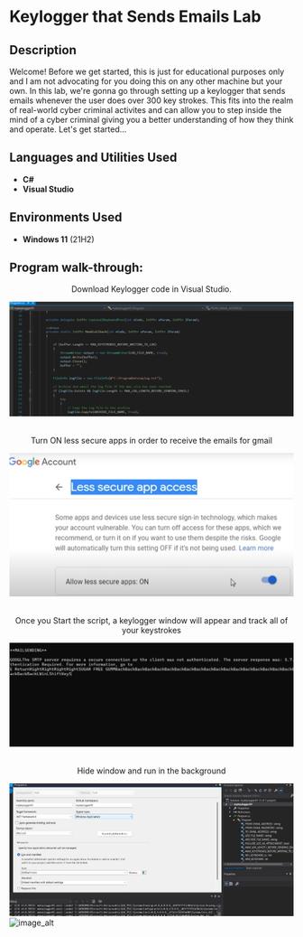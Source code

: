 <h1>Keylogger that Sends Emails Lab</h1>



<h2>Description</h2>
Welcome!
Before we get started, this is just for educational purposes only and I am not advocating for you doing this on any other machine but your own. In this lab, we're gonna go through setting up a keylogger that sends emails whenever the user does over 300 key strokes. This fits into the realm of real-world cyber criminal activites and can allow you to step inside the mind of a cyber criminal giving you a better understanding of how they think and operate.  Let's get started... 
<br />


<h2>Languages and Utilities Used</h2>

- <b>C#</b> 
- <b>Visual Studio</b>

<h2>Environments Used </h2>

- <b>Windows 11</b> (21H2)

<h2>Program walk-through:</h2>

<p align="center">
 Download Keylogger code in Visual Studio.<br>
 
![image alt](https://github.com/Light89byte/KeyloggerEmail/blob/012f850791bd301cca539e57d1223200ead758e7/Keylog.png)
<br />
<br />

<p align="center">
Turn ON less secure apps in order to receive the emails for gmail<br>
 
![image_alt](https://github.com/Light89byte/KeyloggerEmail/blob/95e6bb8a4faa93e119b75452491f10e7e6a48471/Account%20On.png)
<br />
<br />

<p align="center">
Once you Start the script, a keylogger window will appear and track all of your keystrokes<br>

![image_alt](https://github.com/Light89byte/KeyloggerEmail/blob/08e64869cefee860a53d36693d8fc014fd92b24b/Keylogger.png)
<br />
<br />

<p align="center">
 Hide window and run in the background<br>
 
![image alt](https://github.com/Light89byte/KeyloggerEmail/blob/32456dca64233bcd7484483f1d187c626e10b150/Hide.png)
![image_alt]()

<br />
<br />




<!--
 ```diff
- text in red
+ text in green
! text in orange
# text in gray
@@ text in purple (and bold)@@
```
--!>



